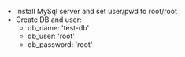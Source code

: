- Install MySql server and set user/pwd to root/root
- Create DB and user:
    - db_name: 'test-db'
    - db_user: 'root'
    - db_password: 'root'